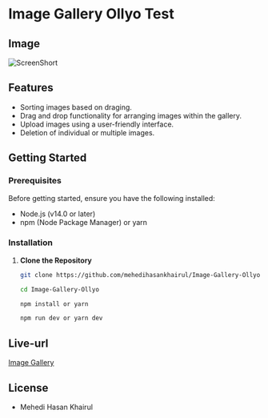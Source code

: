 # Image Gallery Ollyo Test


## Image
![ScreenShort](https://github.com/mehedihasankhairul/Image-Gallery-Ollyo/assets/55708248/5738ece5-a19e-4b9e-a9cd-992c94a105bd)

## Features
- Sorting images based on draging. 
- Drag and drop functionality for arranging images within the gallery.
- Upload images using a user-friendly interface.
- Deletion of individual or multiple images.


## Getting Started

### Prerequisites

Before getting started, ensure you have the following installed:
- Node.js (v14.0 or later)
- npm (Node Package Manager) or yarn

### Installation

1. **Clone the Repository**

   ```bash
   git clone https://github.com/mehedihasankhairul/Image-Gallery-Ollyo.git

   cd Image-Gallery-Ollyo

   npm install or yarn

   npm run dev or yarn dev

   ```



## Live-url

[Image Gallery](https://https://ogallery.vercel.app)


## License
- Mehedi Hasan Khairul
